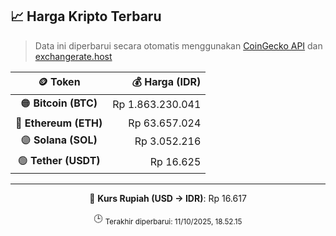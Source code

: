 

<!-- HARGA_KRIPTO -->
## 📈 Harga Kripto Terbaru

> Data ini diperbarui secara otomatis menggunakan [CoinGecko API](https://www.coingecko.com/) dan [exchangerate.host](https://exchangerate.host/)

<div align="center">

| 🪙 Token | 💰 Harga (IDR) |
|:------:|---------------:|
| 🟠 **Bitcoin (BTC)**   | Rp 1.863.230.041 |
| 🔵 **Ethereum (ETH)**  | Rp 63.657.024 |
| 🟣 **Solana (SOL)**    | Rp 3.052.216 |
| 🟢 **Tether (USDT)**   | Rp 16.625 |

---

💱 **Kurs Rupiah (USD → IDR)**: Rp 16.617

🕒 <sub>Terakhir diperbarui: 11/10/2025, 18.52.15</sub>

</div>
<!-- /HARGA_KRIPTO -->
